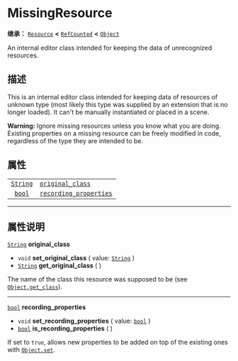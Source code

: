 <!-- ⚠ 请勿编辑本文件 ⚠ -->
<!-- 本文档使用脚本从 WeDot 引擎源码仓库生成。 -->
<!-- 生成脚本：https://github.com/WeDot-Engine/WeDot/tree/master/doc/tools/make_md.py； -->
<!-- 原文件：https://github.com/WeDot-Engine/WeDot/tree/master/doc/classes/MissingResource.xml。 -->

<div id="_class_missingresource"></div>

# MissingResource

**继承：** [`Resource`](class_resource.md) **<** [`RefCounted`](class_refcounted.md) **<** [`Object`](class_object.md)

An internal editor class intended for keeping the data of unrecognized resources.

## 描述

This is an internal editor class intended for keeping data of resources of unknown type (most likely this type was supplied by an extension that is no longer loaded). It can't be manually instantiated or placed in a scene.

 **Warning:** Ignore missing resources unless you know what you are doing. Existing properties on a missing resource can be freely modified in code, regardless of the type they are intended to be.

## 属性

|||
|:-:|:--|
| [`String`](class_string.md) | [`original_class`](class_missingresource.md#class_missingresource_property_original_class)             |
| [`bool`](class_bool.md)     | [`recording_properties`](class_missingresource.md#class_missingresource_property_recording_properties) |

<!-- rst-class:: classref-section-separator -->

---

## 属性说明

<div id="_class_missingresource_property_original_class"></div>

[`String`](class_string.md) **original_class** <div id="class_missingresource_property_original_class"></div>

- `void` **set_original_class** ( value: [`String`](class_string.md) )
- [`String`](class_string.md) **get_original_class** ( )

The name of the class this resource was supposed to be (see [`Object.get_class`](class_object.md#class_object_method_get_class)).

<!-- rst-class:: classref-item-separator -->

---

<div id="_class_missingresource_property_recording_properties"></div>

[`bool`](class_bool.md) **recording_properties** <div id="class_missingresource_property_recording_properties"></div>

- `void` **set_recording_properties** ( value: [`bool`](class_bool.md) )
- [`bool`](class_bool.md) **is_recording_properties** ( )

If set to `true`, allows new properties to be added on top of the existing ones with [`Object.set`](class_object.md#class_object_method_set).

[^virtual]: 本方法通常需要用户覆盖才能生效。
[^const]: 本方法无副作用，不会修改该实例的任何成员变量。
[^vararg]: 本方法除了能接受在此处描述的参数外，还能够继续接受任意数量的参数。
[^constructor]: 本方法用于构造某个类型。
[^static]: 调用本方法无需实例，可直接使用类名进行调用。
[^operator]: 本方法描述的是使用本类型作为左操作数的有效运算符。
[^bitfield]: 这个值是由下列位标志构成位掩码的整数。
[^void]: 无返回值。
